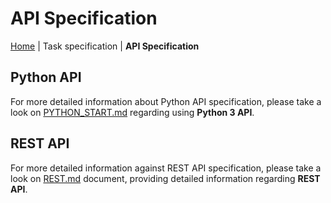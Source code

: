 # API Specification
[Home](../index.md) | Task specification | **API Specification**

## Python API
For more detailed information about Python API specification, please take a look on [PYTHON_START.md](PYTHON/PYTHON_START.md) 
regarding using **Python 3 API**.

## REST API
For more detailed information against REST API specification, please take a look on
 [REST.md](REST/REST.md) document, providing detailed information regarding **REST API**.

